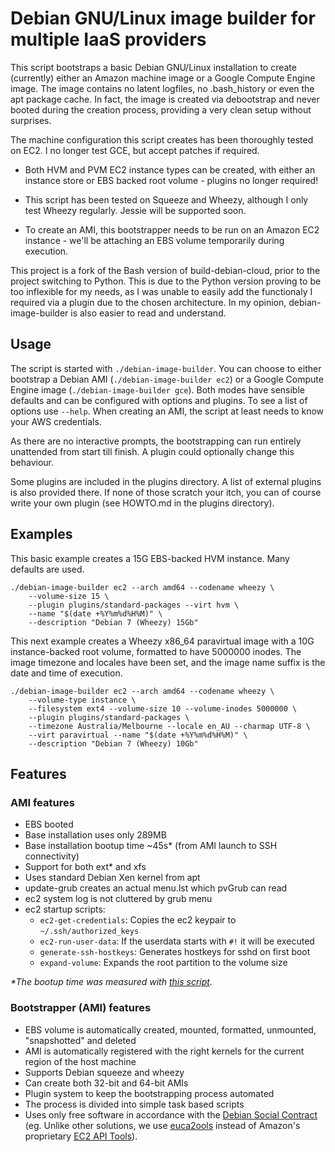 # Debian GNU/Linux image builder for multiple IaaS providers #

This script bootstraps a basic Debian GNU/Linux installation to create
(currently) either an Amazon machine image or a Google Compute Engine
image. The image contains no latent logfiles, no .bash\_history or
even the apt package cache. In fact, the image is created via
debootstrap and never booted during the creation process, providing a
very clean setup without surprises.

The machine configuration this script creates has been thoroughly
tested on EC2. I no longer test GCE, but accept patches if required.

* Both HVM and PVM EC2 instance types can be created, with either an
  instance store or EBS backed root volume - plugins no longer
  required!

* This script has been tested on Squeeze and Wheezy, although I only
  test Wheezy regularly. Jessie will be supported soon.

* To create an AMI, this bootstrapper needs to be run on an Amazon EC2
  instance - we'll be attaching an EBS volume temporarily during
  execution.

This project is a fork of the Bash version of build-debian-cloud,
prior to the project switching to Python. This is due to the Python
version proving to be too inflexible for my needs, as I was unable to
easily add the functionaly I required via a plugin due to the chosen
architecture. In my opinion, debian-image-builder is also easier to
read and understand.


## Usage ##

The script is started with ``./debian-image-builder``.  You can choose
to either bootstrap a Debian AMI (``./debian-image-builder ec2``) or a
Google Compute Engine image (``./debian-image-builder gce``).  Both
modes have sensible defaults and can be configured with options and
plugins. To see a list of options use ``--help``.  When creating an
AMI, the script at least needs to know your AWS credentials.

As there are no interactive prompts, the bootstrapping can run
entirely unattended from start till finish. A plugin could optionally
change this behaviour.

Some plugins are included in the plugins directory. A list of external
plugins is also provided there. If none of those scratch your itch,
you can of course write your own plugin (see HOWTO.md in the plugins
directory).


## Examples ##

This basic example creates a 15G EBS-backed HVM instance. Many
defaults are used.

```
./debian-image-builder ec2 --arch amd64 --codename wheezy \
    --volume-size 15 \
    --plugin plugins/standard-packages --virt hvm \
    --name "$(date +%Y%m%d%H%M)" \
    --description "Debian 7 (Wheezy) 15Gb"
```

This next example creates a Wheezy x86_64 paravirtual image with a 10G
instance-backed root volume, formatted to have 5000000 inodes. The
image timezone and locales have been set, and the image name suffix is
the date and time of execution.

```
./debian-image-builder ec2 --arch amd64 --codename wheezy \
    --volume-type instance \
    --filesystem ext4 --volume-size 10 --volume-inodes 5000000 \
    --plugin plugins/standard-packages \
    --timezone Australia/Melbourne --locale en_AU --charmap UTF-8 \
    --virt paravirtual --name "$(date +%Y%m%d%H%M)" \
    --description "Debian 7 (Wheezy) 10Gb"
```


## Features ##

### AMI features ###

* EBS booted
* Base installation uses only 289MB
* Base installation bootup time ~45s* (from AMI launch to SSH connectivity)
* Support for both ext* and xfs
* Uses standard Debian Xen kernel from apt
* update-grub creates an actual menu.lst which pvGrub can read
* ec2 system log is not cluttered by grub menu
* ec2 startup scripts:
  * `ec2-get-credentials`: Copies the ec2 keypair to `~/.ssh/authorized_keys`
  * `ec2-run-user-data`: If the userdata starts with `#!` it will be executed
  * `generate-ssh-hostkeys`: Generates hostkeys for sshd on first boot
  * `expand-volume`: Expands the root partition to the volume size

*\*The bootup time was measured with [this script](https://gist.github.com/3813743).*

### Bootstrapper (AMI) features ###

* EBS volume is automatically created, mounted, formatted, unmounted, "snapshotted" and deleted
* AMI is automatically registered with the right kernels for the current region of the host machine
* Supports Debian squeeze and wheezy
* Can create both 32-bit and 64-bit AMIs
* Plugin system to keep the bootstrapping process automated
* The process is divided into simple task based scripts
* Uses only free software in accordance with the [Debian Social Contract](http://www.debian.org/social_contract)
  (eg. Unlike other solutions, we use [euca2ools](http://www.eucalyptus.com/download/euca2ools)
  instead of Amazon's proprietary [EC2 API Tools](http://aws.amazon.com/developertools/351)).
